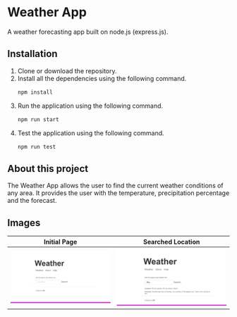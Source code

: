 # Weather App

A weather forecasting app built on node.js (express.js).

## Installation
1. Clone or download the repository.
2. Install all the dependencies using the following command.
   ```bash
   npm install
   ```
3. Run the application using the following command.
   ```bash
   npm run start
   ```
4. Test the application using the following command.
   ```bash
   npm run test
   ```

## About this project 

The Weather App allows the user to find the current weather conditions of any area. It provides the user with the temperature, precipitation percentage and the forecast.

## Images 

Initial Page                  |  Searched Location
:-------------------------:|:-------------------------:
![](screenshots/screen1.png)  |  ![](screenshots/screen2.png)
